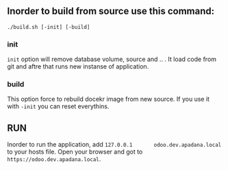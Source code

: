 ## Inorder to build from source use this command:
```
./build.sh [-init] [-build]
```

### init
`init` option will remove database volume, source and .. . It load code from git and aftre that runs new instanse of application.

### build
This option force to rebuild docekr image from new source. If you use it with `-init`  you can reset everythins.


## RUN
Inorder to run the application, add `127.0.0.1       odoo.dev.apadana.local` to your hosts file.
Open your browser and got to `https://odoo.dev.apadana.local`.